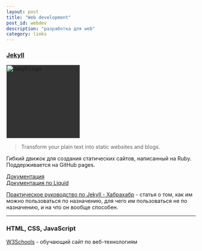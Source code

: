 ```yaml
---
layout: post
title: "Web development"
post_id: webdev
description: "разработка для web"
category: links
---
```


### [Jekyll](http://jekyllrb.com/)
<img src="http://jekyllrb.com/img/logo-2x.png" style="background-color: #333" width="196" alt="Jekyll Logo">

> Transform your plain text into static websites and blogs.

Гибкий движок для создания статических сайтов, написанный на Ruby. Поддерживается на GitHub pages.

[Документация](http://jekyllrb.com/docs/home/)  
[Документация по Liquid](https://docs.shopify.com/themes/liquid-documentation/basics)

[Практическое руководство по Jekyll - Хабрахабр](http://habrahabr.ru/post/207650/) - статья о том, как им можно пользоваться по назначению, для чего им пользоваться не по назначению, и на что он вообще способен.

***

### HTML, CSS, JavaScript

[W3Schools](http://www.w3schools.com/) - обучающий сайт по веб-технологиям
